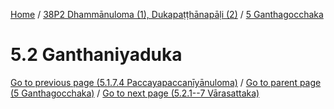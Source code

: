 
[Home](/) / [38P2 Dhammānuloma (1), Dukapaṭṭhānapāḷi (2)](../../38P2.md) / [5 Ganthagocchaka](../5.md)

# 5.2 Ganthaniyaduka


[Go to previous page (5.1.7.4 Paccayapaccanīyānuloma)](5.1/5.1.7/5.1.7.4.md) / [Go to parent page (5 Ganthagocchaka)](../5.md) / [Go to next page (5.2.1--7 Vārasattaka)](5.2/5.2.1--7.md)


